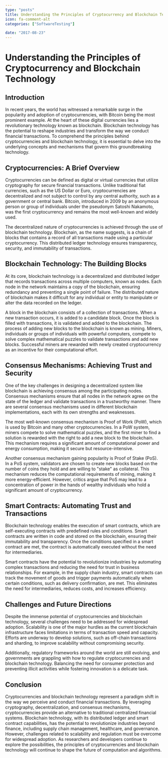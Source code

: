 ```yaml
---
type: "posts"
title: Understanding the Principles of Cryptocurrency and Blockchain Technology
icon: fa-comment-alt
categories: ["SoftwareTesting"]

date: "2017-08-23"
---
```




# Understanding the Principles of Cryptocurrency and Blockchain Technology

## Introduction

In recent years, the world has witnessed a remarkable surge in the popularity and adoption of cryptocurrencies, with Bitcoin being the most prominent example. At the heart of these digital currencies lies a revolutionary technology known as blockchain. Blockchain technology has the potential to reshape industries and transform the way we conduct financial transactions. To comprehend the principles behind cryptocurrencies and blockchain technology, it is essential to delve into the underlying concepts and mechanisms that govern this groundbreaking technology.

## Cryptocurrencies: A Brief Overview

Cryptocurrencies can be defined as digital or virtual currencies that utilize cryptography for secure financial transactions. Unlike traditional fiat currencies, such as the US Dollar or Euro, cryptocurrencies are decentralized and not subject to control by any central authority, such as a government or central bank. Bitcoin, introduced in 2009 by an anonymous person or group of individuals under the pseudonym Satoshi Nakamoto, was the first cryptocurrency and remains the most well-known and widely used.

The decentralized nature of cryptocurrencies is achieved through the use of blockchain technology. Blockchain, as the name suggests, is a chain of blocks that contains a record of all transactions made using a particular cryptocurrency. This distributed ledger technology ensures transparency, security, and immutability of transactions.

## Blockchain Technology: The Building Blocks

At its core, blockchain technology is a decentralized and distributed ledger that records transactions across multiple computers, known as nodes. Each node in the network maintains a copy of the blockchain, ensuring redundancy and preventing a single point of failure. The distributed nature of blockchain makes it difficult for any individual or entity to manipulate or alter the data recorded on the ledger.

A block in the blockchain consists of a collection of transactions. When a new transaction occurs, it is added to a candidate block. Once the block is filled with transactions, it is validated and added to the blockchain. The process of adding new blocks to the blockchain is known as mining. Miners, individuals or groups of individuals with powerful computers, compete to solve complex mathematical puzzles to validate transactions and add new blocks. Successful miners are rewarded with newly created cryptocurrency as an incentive for their computational effort.

## Consensus Mechanisms: Achieving Trust and Security

One of the key challenges in designing a decentralized system like blockchain is achieving consensus among the participating nodes. Consensus mechanisms ensure that all nodes in the network agree on the state of the ledger and validate transactions in a trustworthy manner. There are several consensus mechanisms used in different blockchain implementations, each with its own strengths and weaknesses.

The most well-known consensus mechanism is Proof of Work (PoW), which is used by Bitcoin and many other cryptocurrencies. In a PoW system, miners compete to solve mathematical puzzles, and the first miner to find a solution is rewarded with the right to add a new block to the blockchain. This mechanism requires a significant amount of computational power and energy consumption, making it secure but resource-intensive.

Another consensus mechanism gaining popularity is Proof of Stake (PoS). In a PoS system, validators are chosen to create new blocks based on the number of coins they hold and are willing to "stake" as collateral. This mechanism reduces the computational requirements of mining, making it more energy-efficient. However, critics argue that PoS may lead to a concentration of power in the hands of wealthy individuals who hold a significant amount of cryptocurrency.

## Smart Contracts: Automating Trust and Transactions

Blockchain technology enables the execution of smart contracts, which are self-executing contracts with predefined rules and conditions. Smart contracts are written in code and stored on the blockchain, ensuring their immutability and transparency. Once the conditions specified in a smart contract are met, the contract is automatically executed without the need for intermediaries.

Smart contracts have the potential to revolutionize industries by automating complex transactions and reducing the need for trust in business relationships. For example, in the supply chain industry, smart contracts can track the movement of goods and trigger payments automatically when certain conditions, such as delivery confirmation, are met. This eliminates the need for intermediaries, reduces costs, and increases efficiency.

## Challenges and Future Directions

Despite the immense potential of cryptocurrencies and blockchain technology, several challenges need to be addressed for widespread adoption. Scalability is one of the major hurdles as the current blockchain infrastructure faces limitations in terms of transaction speed and capacity. Efforts are underway to develop solutions, such as off-chain transactions and sharding, to improve scalability without compromising security.

Additionally, regulatory frameworks around the world are still evolving, and governments are grappling with how to regulate cryptocurrencies and blockchain technology. Balancing the need for consumer protection and preventing illicit activities while fostering innovation is a delicate task.

## Conclusion

Cryptocurrencies and blockchain technology represent a paradigm shift in the way we perceive and conduct financial transactions. By leveraging cryptography, decentralization, and consensus mechanisms, cryptocurrencies provide an alternative to traditional centralized financial systems. Blockchain technology, with its distributed ledger and smart contract capabilities, has the potential to revolutionize industries beyond finance, including supply chain management, healthcare, and governance. However, challenges related to scalability and regulation must be overcome for widespread adoption. As researchers and developers continue to explore the possibilities, the principles of cryptocurrencies and blockchain technology will continue to shape the future of computation and algorithms.